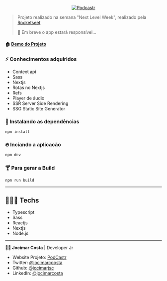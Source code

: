 
<p align="center">
    <a href="https://podcastr-jocimarjsc.vercel.app/" target="_blank">
        <img alt="Podcastr" src="./public/Capa.svg"  />
    </a>
</p>

> Projeto realizado na semana "Next Level Week", realizado pela [Rocketseet](https://github.com/Rocketseat)
>   
> 🚧 Em breve o app estará responsível...

#### 🏠 [Demo do Projeto](https://podcastr-jocimarjsc.vercel.app/)

### ⚡ Conhecimentos adquiridos

* Context api
* Sass
* Nextjs
* Rotas no Nextjs
* Refs
* Player de áudio
* SSR Server Side Rendering
* SSG Static Site Generator

### 🎉 Instalando as dependências

```sh
npm install
```

### 🔥 Inciando a aplicacão

```sh
npm dev
```

### 🍸 Para gerar a Build

```sh
npm run build
```

---

## 👨🏾‍💻 Techs

* Typescript
* Sass
* Reactjs
* Nextjs
* Node.js
---
👨🏽 **Jocimar Costa** | Developer Jr

* Website Projeto: [PodCastr](https://podcastr-jocimarjsc.vercel.app/)
* Twitter: [@jocimarcoosta](https://twitter.com/jocimarcoosta)
* Github: [@jocimarjsc](https://github.com/jocimarjsc)
* LinkedIn: [@jocimarcosta](https://linkedin.com/in/jocimarcosta)
